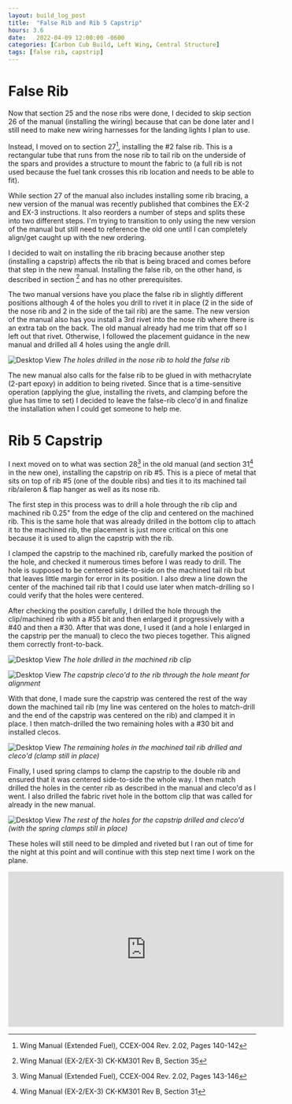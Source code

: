 ```yaml
---
layout: build_log_post
title:  "False Rib and Rib 5 Capstrip"
hours: 3.6
date:   2022-04-09 12:00:00 -0600
categories: [Carbon Cub Build, Left Wing, Central Structure]
tags: [false rib, capstrip]
---
```


# False Rib

Now that section 25 and the nose ribs were done, I decided to skip section 26 of the manual (installing the wiring) because that can be done later and I still need to make new wiring harnesses for the landing lights I plan to use.

Instead, I moved on to section 27[^section-27-ref], installing the #2 false rib. This is a rectangular tube that runs from the nose rib to tail rib on the underside of the spars and provides a structure to mount the fabric to (a full rib is not used because the fuel tank crosses this rib location and needs to be able to fit).

While section 27 of the manual also includes installing some rib bracing, a new version of the manual was recently published that combines the EX-2 and EX-3 instructions. It also reorders a number of steps and splits these into two different steps. I'm trying to transition to only using the new version of the manual but still need to reference the old one until I can completely align/get caught up with the new ordering.

I decided to wait on installing the rib bracing because another step (installing a capstrip) affects the rib that is being braced and comes before that step in the new manual. Installing the false rib, on the other hand, is described in section [^section-35-ref] and has no other prerequisites.

The two manual versions have you place the false rib in slightly different positions although 4 of the holes you drill to rivet it in place (2 in the side of the nose rib and 2 in the side of the tail rib) are the same. The new version of the manual also has you install a 3rd rivet into the nose rib where there is an extra tab on the back. The old manual already had me trim that off so I left out that rivet. Otherwise, I followed the placement guidance in the new manual and drilled all 4 holes using the angle drill.

![Desktop View](/assets/img/posts/2022-04-09-false-rib-and-capstrip/false_rib_holes.jpg)
_The holes drilled in the nose rib to hold the false rib_

The new manual also calls for the false rib to be glued in with methacrylate (2-part epoxy) in addition to being riveted. Since that is a time-sensitive operation (applying the glue, installing the rivets, and clamping before the glue has time to set) I decided to leave the false-rib cleco'd in and finalize the installation when I could get someone to help me.

# Rib 5 Capstrip

I next moved on to what was section 28[^section-28-ref] in the old manual (and section 31[^section-31-ref] in the new one), installing the capstrip on rib #5. This is a piece of metal that sits on top of rib #5 (one of the double ribs) and ties it to its machined tail rib/aileron & flap hanger as well as its nose rib.

The first step in this process was to drill a hole through the rib clip and machined rib 0.25" from the edge of the clip and centered on the machined rib. This is the same hole that was already drilled in the bottom clip to attach it to the machined rib, the placement is just more critical on this one because it is used to align the capstrip with the rib.

I clamped the capstrip to the machined rib, carefully marked the position of the hole, and checked it numerous times before I was ready to drill. The hole is supposed to be centered side-to-side on the machined tail rib but that leaves little margin for error in its position. I also drew a line down the center of the machined tail rib that I could use later when match-drilling so I could verify that the holes were centered.

After checking the position carefully, I drilled the hole through the clip/machined rib with a #55 bit and then enlarged it progressively with a #40 and then a #30. After that was done, I used it (and a hole I enlarged in the capstrip per the manual) to cleco the two pieces together. This aligned them correctly front-to-back.

![Desktop View](/assets/img/posts/2022-04-09-false-rib-and-capstrip/machined_clip_hole.jpg)
_The hole drilled in the machined rib clip_

![Desktop View](/assets/img/posts/2022-04-09-false-rib-and-capstrip/capstrip_aligned.jpg)
_The capstrip cleco'd to the rib through the hole meant for alignment_


With that done, I made sure the capstrip was centered the rest of the way down the machined tail rib (my line was centered on the holes to match-drill and the end of the capstrip was centered on the rib) and clamped it in place. I then match-drilled the two remaining holes with a #30 bit and installed clecos.

![Desktop View](/assets/img/posts/2022-04-09-false-rib-and-capstrip/machined_rib_holes.jpg)
_The remaining holes in the machined tail rib drilled and cleco'd (clamp still in place)_

Finally, I used spring clamps to clamp the capstrip to the double rib and ensured that it was centered side-to-side the whole way. I then match drilled the holes in the center rib as described in the manual and cleco'd as I went. I also drilled the fabric rivet hole in the bottom clip that was called for already in the new manual.

![Desktop View](/assets/img/posts/2022-04-09-false-rib-and-capstrip/holes_drilled.jpg)
_The rest of the holes for the capstrip drilled and cleco'd (with the spring clamps still in place)_

These holes will still need to be dimpled and riveted but I ran out of time for the night at this point and will continue with this step next time I work on the plane.

<iframe width="560" height="315" src="https://www.youtube.com/embed/MOTM4vGMo9g" title="YouTube video player" frameborder="0" allow="accelerometer; autoplay; clipboard-write; encrypted-media; gyroscope; picture-in-picture" allowfullscreen></iframe>

[^section-27-ref]: Wing Manual (Extended Fuel), CCEX-004 Rev. 2.02, Pages 140-142
[^section-28-ref]: Wing Manual (Extended Fuel), CCEX-004 Rev. 2.02, Pages 143-146

[^section-35-ref]: Wing Manual (EX-2/EX-3) CK-KM301 Rev B, Section 35 
[^section-31-ref]: Wing Manual (EX-2/EX-3) CK-KM301 Rev B, Section 31